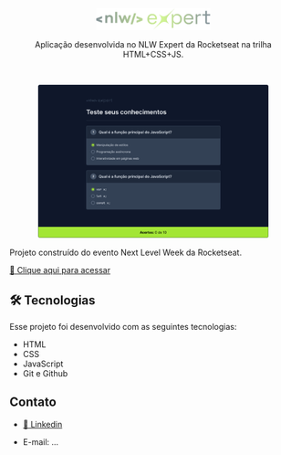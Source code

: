 <p align="center">
  <img alt="Logo NLW Expert - Rocketseat" src=".github/logo.png" width="200px" />
</p>

<p align="center">
Aplicação desenvolvida no NLW Expert da Rocketseat na trilha HTML+CSS+JS.
</p>

<br>

<p align="center">
  <img alt="Preview do projeto desenvolvido." src=".github/preview.png" width="80%">
</p>

Projeto construído do evento Next Level Week da Rocketseat.

[🔗 Clique aqui para acessar](https://pedrosouza09.github.io/NLW6_BeautySalon_Origin_Pedro/)

## 🛠 Tecnologias

Esse projeto foi desenvolvido com as seguintes tecnologias:

- HTML
- CSS
- JavaScript
- Git e Github

## Contato

- [🔗 Linkedin](https://www.linkedin.com/in/fsouza-pedro/)

- E-mail: ...